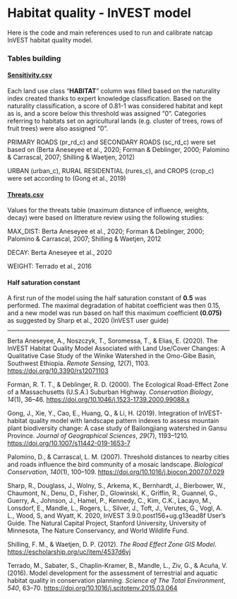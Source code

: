 # Habitat quality - InVEST model

Here is the code and main references used to run  and calibrate natcap InVEST habitat quality model.

### Tables building

#### [Sensitivity.csv](https://github.com/ValParCH/ValparCH/blob/main/habitat_quality/data/sensitivity.csv)

Each land use class “**HABITAT**” column was filled based on the naturality index created thanks to expert knowledge classification. Based on the naturality classification, a score of 0.81-1 was considered habitat and kept as is,  and a score below this threshold was assigned “0”. Categories referring to habitats set on agricultural lands (e.g. cluster of trees, rows of fruit trees) were also assigned “0”.

PRIMARY ROADS (pr_rd_c) and SECONDARY ROADS (sc_rd_c) were set based on (Berta Aneseyee et al., 2020; Forman & Deblinger, 2000; Palomino & Carrascal, 2007; Shilling & Waetjen, 2012)

URBAN (urban_c), RURAL RESIDENTIAL (rures_c), and CROPS (crop_c) were set according to (Gong et al., 2019)

#### [Threats.csv](https://github.com/ValParCH/ValparCH/blob/main/habitat_quality/data/threats.csv)

Values for the threats table (maximum distance of influence, weights, decay) were based on litterature review using the following studies: 

MAX_DIST: Berta Aneseyee et al., 2020; Forman & Deblinger, 2000; Palomino & Carrascal, 2007; Shilling & Waetjen, 2012

DECAY: Berta Aneseyee et al., 2020

WEIGHT: Terrado et al., 2016

#### Half saturation constant

A first run of the model using the half saturation constant of **0.5** was performed. The maximal degradation of habitat coefficient was then 0.15, and a new model was run based on half this maximum coefficient **(0.075)** as suggested by Sharp et al., 2020 (InVEST user guide)



------


Berta Aneseyee, A., Noszczyk, T., Soromessa, T., & Elias, E. (2020). The InVEST Habitat Quality Model Associated with Land Use/Cover Changes: A Qualitative Case Study of the Winike Watershed in the Omo-Gibe Basin, Southwest Ethiopia. *Remote Sensing*, *12*(7), 1103. https://doi.org/10.3390/rs12071103

Forman, R. T. T., & Deblinger, R. D. (2000). The Ecological Road-Effect Zone of a Massachusetts (U.S.A.) Suburban Highway. *Conservation Biology*, *14*(1), 36–46. https://doi.org/10.1046/j.1523-1739.2000.99088.x

Gong, J., Xie, Y., Cao, E., Huang, Q., & Li, H. (2019). Integration of InVEST-habitat quality model with landscape pattern indexes to assess mountain plant biodiversity change: A case study of Bailongjiang watershed in Gansu Province. *Journal of Geographical Sciences*, *29*(7), 1193–1210. https://doi.org/10.1007/s11442-019-1653-7

Palomino, D., & Carrascal, L. M. (2007). Threshold distances to nearby cities and roads influence the bird community of a mosaic landscape. *Biological Conservation*, *140*(1), 100–109. https://doi.org/10.1016/j.biocon.2007.07.029

Sharp, R., Douglass, J., Wolny, S., Arkema, K., Bernhardt, J., Bierbower, W., Chaumont, N., Denu, D., Fisher, D., Glowinski, K., Griffin, R., Guannel, G., Guerry, A., Johnson, J., Hamel, P., Kennedy, C., Kim, C.K., Lacayo, M., Lonsdorf, E., Mandle, L., Rogers, L., Silver, J., Toft, J., Verutes, G., Vogl, A. L., Wood, S, and Wyatt, K. 2020, InVEST 3.9.0.post156+ug.g13ead8f User’s Guide. The Natural Capital Project, Stanford University, University of Minnesota, The Nature Conservancy, and World Wildlife Fund.

Shilling, F. M., & Waetjen, D. P. (2012). *The Road Effect Zone GIS Model*. https://escholarship.org/uc/item/4537d6vj

Terrado, M., Sabater, S., Chaplin-Kramer, B., Mandle, L., Ziv, G., & Acuña, V. (2016). Model development for the assessment of terrestrial and aquatic habitat quality in conservation planning. *Science of The Total Environment*, *540*, 63–70. https://doi.org/10.1016/j.scitotenv.2015.03.064

